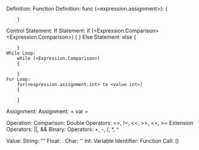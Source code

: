 Definition:
    Function Definition:
        func <identifier>(<expression.assignment>): <type>
        {
            
        }

Control Statement:
    If Statement:
        if (<Expression.Comparison> <extension operator> <Expression.Comparison>)
        {
            <then>
        }
    Else Statement:
        else
        {
            
        }
    While Loop:
        while (<Expression.Comparison>)
        {

        }
    For Loop:
        for(<expression.assignment.int> to <value.int>)
        {

        }
Assignment:
    Assignment:
        <type> <identifier> = <value>
        var <identifier> = <value>

Operation:
    Comparison:
        <value> <comparisonoperator> <value>
        <value> <comparisonoperator> <value>
            Double Operators:
                ==, !=, <<, >>, <=, >=
            Extension Operators:
                ||, &&
    Binary:
        <value> <operator> <value>
            Operators:
                +, -, /, *, ^

Value:
    String:
        "<String>"
    Float:
        <int>.<int>
    Char:
        '<Char>'
    Int:
        <Int>
    Variable Identifier:
        <identifier>
    Function Call:
        <function name>()